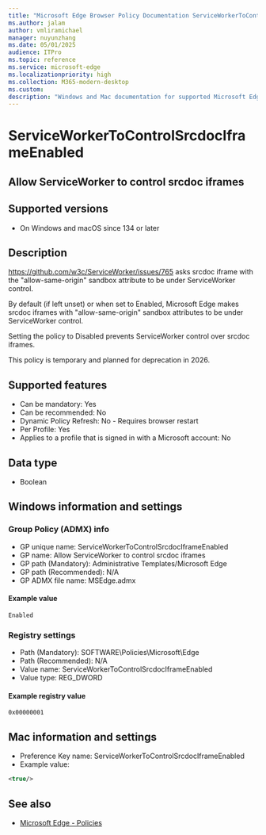 ```yaml
---
title: "Microsoft Edge Browser Policy Documentation ServiceWorkerToControlSrcdocIframeEnabled"
ms.author: jalam
author: vmliramichael
manager: nuyunzhang
ms.date: 05/01/2025
audience: ITPro
ms.topic: reference
ms.service: microsoft-edge
ms.localizationpriority: high
ms.collection: M365-modern-desktop
ms.custom:
description: "Windows and Mac documentation for supported Microsoft Edge Browser policy: Allow ServiceWorker to control srcdoc iframes"
---
```


<!--THIS FILE IS AUTOMATICALLY GENERATED. MANUAL CHANGES WILL BE OVERWRITTEN.-->
<!--Please contact the Microsoft Edge Manageability team with any questions.-->

# ServiceWorkerToControlSrcdocIframeEnabled

## Allow ServiceWorker to control srcdoc iframes


## Supported versions

- On Windows and macOS since 134 or later

## Description

https://github.com/w3c/ServiceWorker/issues/765 asks srcdoc iframe with the "allow-same-origin" sandbox attribute to be under ServiceWorker control.

By default (if left unset) or when set to Enabled, Microsoft Edge makes srcdoc iframes with "allow-same-origin" sandbox attributes to be under ServiceWorker control.

Setting the policy to Disabled prevents ServiceWorker control over srcdoc iframes.

This policy is temporary and planned for deprecation in 2026.

## Supported features

- Can be mandatory: Yes
- Can be recommended: No
- Dynamic Policy Refresh: No - Requires browser restart
- Per Profile: Yes
- Applies to a profile that is signed in with a Microsoft account: No

## Data type

- Boolean

## Windows information and settings

### Group Policy (ADMX) info

- GP unique name: ServiceWorkerToControlSrcdocIframeEnabled
- GP name: Allow ServiceWorker to control srcdoc iframes
- GP path (Mandatory): Administrative Templates/Microsoft Edge
- GP path (Recommended): N/A
- GP ADMX file name: MSEdge.admx

#### Example value

```
Enabled
```

### Registry settings

- Path (Mandatory): SOFTWARE\Policies\Microsoft\Edge
- Path (Recommended): N/A
- Value name: ServiceWorkerToControlSrcdocIframeEnabled
- Value type: REG_DWORD

#### Example registry value

```
0x00000001
```


## Mac information and settings

- Preference Key name: ServiceWorkerToControlSrcdocIframeEnabled
- Example value:

```xml
<true/>
```

## See also
- [Microsoft Edge - Policies](../microsoft-edge-policies.md)
